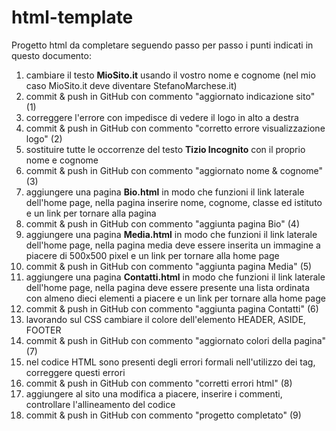 # html-template
Progetto html da completare seguendo passo per passo i punti indicati in questo documento:
1. cambiare il testo **MioSito.it** usando il vostro nome e cognome (nel mio caso MioSito.it deve diventare StefanoMarchese.it)
1. commit & push in GitHub con commento "aggiornato indicazione sito" (1)
1. correggere l'errore con impedisce di vedere il logo in alto a destra
1. commit & push in GitHub con commento "corretto errore visualizzazione logo" (2)
1. sostituire tutte le occorrenze del testo **Tizio Incognito** con il proprio nome e cognome
1. commit & push in GitHub con commento "aggiornato nome & cognome" (3)
1. aggiungere una pagina **Bio.html** in modo che funzioni il link laterale dell'home page, nella pagina inserire nome, cognome, classe ed istituto e un link per tornare alla pagina  
1. commit & push in GitHub con commento "aggiunta pagina Bio" (4) 
1. aggiungere una pagina **Media.html** in modo che funzioni il link laterale dell'home page, nella pagina media deve essere inserita un immagine a piacere di 500x500 pixel e un link per tornare alla home page 
1. commit & push in GitHub con commento "aggiunta pagina Media" (5)
1. aggiungere una pagina **Contatti.html** in modo che funzioni il link laterale dell'home page, nella pagina deve essere presente una lista ordinata con almeno dieci elementi a piacere e un link per tornare alla home page
1. commit & push in GitHub con commento "aggiunta pagina Contatti" (6)
1. lavorando sul CSS cambiare il colore dell'elemento HEADER, ASIDE, FOOTER
1. commit & push in GitHub con commento "aggiornato colori della pagina" (7)
1. nel codice HTML sono presenti degli errori formali nell'utilizzo dei tag, correggere questi errori
1. commit & push in GitHub con commento "corretti errori html" (8)
1. aggiungere al sito una modifica a piacere, inserire i commenti, controllare l'allineamento del codice
1. commit & push in GitHub con commento "progetto completato" (9)
